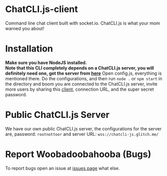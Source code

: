 # ChatCLI.js-client
Command line chat client built with socket.io. ChatCLI.js is what your mom warned you about!
# Installation
**Make sure you have NodeJS installed.**    
**Note that this CLI completely depends on a ChatCLI.js server, you will definitely need one, get the server from [here](https://github.com/m-Phoenix852/ChatCLI.js-server/)**
Open config.js, everything is mentioned there. Do the configurations, and then run `node .` or `npm start` in the directory and boom you are connected to the ChatCLI.js server, invite more users by sharing this [client](https://github.com/m-Phoenix852/ChatCLI.js-client/), connection URL, and the super secret password.
# Public ChatCLI.js Server
We have our own public ChatCLI.js server, the configurations for the server are, password: `rootnottoor` and server URL: `wss://chatcli-js.glitch.me/`
# Report Woobadoobahooba (Bugs)
To report bugs open an issue at [issues page](https://github.com/m-Phoenix852/ChatCLI.js-client/issues/) what else.
